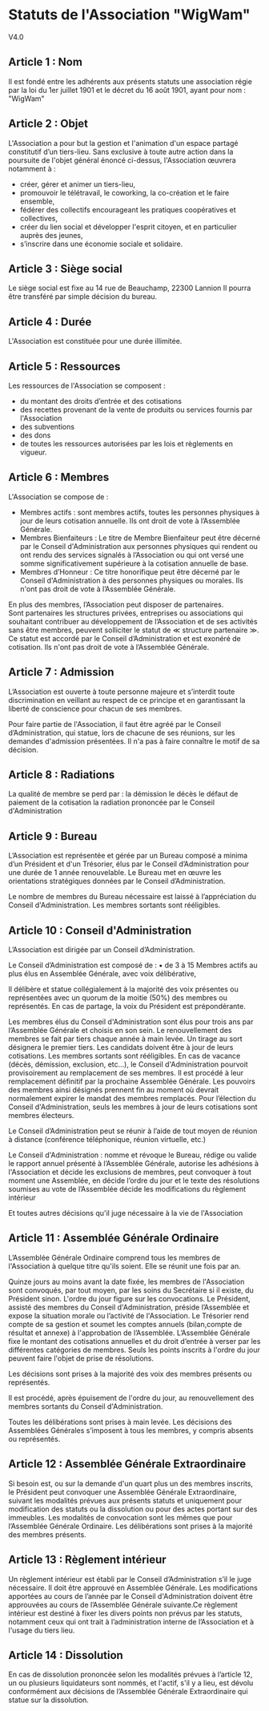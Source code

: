 # Statuts de l'Association "WigWam"
V4.0

## Article 1 : Nom

Il est fondé entre les adhérents aux présents statuts une association régie par la loi du 1er juillet 1901 et le décret du 16 août 1901, ayant pour nom : "WigWam"


## Article 2 : Objet

L'Association a pour but la gestion et l'animation d'un espace partagé constitutif d’un tiers-lieu.
Sans exclusive à toute autre action dans la poursuite de l'objet général énoncé ci-dessus, l'Association œuvrera notamment à :
- créer, gérer et animer un tiers-lieu,
- promouvoir le télétravail, le coworking, la co-création et le faire ensemble,
- fédérer des collectifs encourageant les pratiques coopératives et collectives,
- créer du lien social et développer l'esprit citoyen, et en particulier auprès des jeunes,
- s’inscrire dans une économie sociale et solidaire.


## Article 3 : Siège social

Le siège social est fixe au 14 rue de Beauchamp, 22300 Lannion
Il pourra être transféré par simple décision du bureau.


## Article 4 : Durée

L'Association est constituée pour une durée illimitée.


## Article 5 : Ressources

Les ressources de l'Association se composent :
- du montant des droits d’entrée et des cotisations
- des recettes provenant de la vente de produits ou services fournis par l'Association
- des subventions
- des dons
- de toutes les ressources autorisées par les lois et règlements en vigueur.


## Article 6 : Membres

L'Association se compose de :  
- Membres actifs : sont membres actifs, toutes les personnes physiques à jour de leurs cotisation annuelle. Ils ont droit de vote à l’Assemblée Générale.  
- Membres Bienfaiteurs : Le titre de Membre Bienfaiteur peut être décerné par le Conseil d'Administration aux personnes physiques qui rendent ou ont rendu des services signalés à l’Association ou qui ont versé une somme significativement supérieure à la cotisation annuelle de base.  
- Membres d’Honneur : Ce titre honorifique peut être décerné par le Conseil d'Administration à des personnes physiques ou morales. Ils n'ont pas droit de vote à l’Assemblée Générale.

En plus des membres, l’Association peut disposer de partenaires.  
Sont partenaires les structures privées, entreprises ou associations qui souhaitant contribuer au développement de l’Association et de ses activités sans être membres, peuvent solliciter le statut de ≪ structure partenaire ≫. Ce statut est accordé par le Conseil d’Administration et est exonéré de cotisation. Ils n'ont pas droit de vote à l’Assemblée Générale.


## Article 7 : Admission

L’Association est ouverte à toute personne majeure et s’interdit toute discrimination en veillant au respect de ce principe et en garantissant la liberté de conscience pour chacun de ses membres. 

Pour faire partie de l'Association, il faut être agréé par le Conseil d’Administration, qui statue, lors de chacune de ses réunions, sur les demandes d'admission présentées.  Il n'a pas à faire connaître le motif de sa décision.


## Article 8 : Radiations

La qualité de membre se perd par :
la démission
le décès
le défaut de paiement de la cotisation
la radiation prononcée par le Conseil d'Administration


## Article 9 : Bureau

L’Association est représentée et gérée par un Bureau composé a minima d’un Président et d'un Trésorier, élus par le Conseil d’Administration pour une durée de 1 année renouvelable. Le Bureau met en œuvre les orientations stratégiques données par le Conseil d’Administration.

Le nombre de membres du Bureau nécessaire est laissé à l’appréciation du Conseil d'Administration.
Les membres sortants sont rééligibles.


## Article 10 : Conseil d'Administration

L’Association est dirigée par un Conseil d’Administration.

Le Conseil d’Administration est composé de :
▪ de 3 à 15 Membres actifs au plus élus en Assemblée Générale, avec voix délibérative,

Il délibère et statue collégialement à la majorité des voix présentes ou représentées avec un quorum de la moitie (50%) des membres ou représentés.
En cas de partage, la voix du Président est prépondérante.

Les membres élus du Conseil d'Administration sont élus pour trois ans par l’Assemblée Générale et choisis en son sein.
Le renouvellement des membres se fait par tiers chaque année à main levée. Un tirage au sort désignera le premier tiers.
Les candidats doivent être à jour de leurs cotisations.
Les membres sortants sont rééligibles.
En cas de vacance (décès, démission, exclusion, etc...), le Conseil d'Administration pourvoit provisoirement au remplacement de ses membres. Il est procédé à leur remplacement définitif par la prochaine Assemblée Générale. Les pouvoirs des membres ainsi désignés prennent fin au moment où devrait normalement expirer le mandat des membres remplacés.
Pour l’élection du Conseil d'Administration, seuls les membres à jour de leurs cotisations sont membres électeurs.

Le Conseil d’Administration peut se réunir à l’aide de tout moyen de réunion à distance (conférence téléphonique, réunion virtuelle, etc.)

Le Conseil d'Administration :
nomme et révoque le Bureau,
rédige ou valide le rapport annuel présenté à l’Assemblée Générale,
autorise les adhésions à l'Association et décide les exclusions de membres,
peut convoquer à tout moment une Assemblée, en décide l’ordre du jour et le texte des résolutions soumises au vote de l’Assemblée
décide les modifications du règlement intérieur

Et toutes autres décisions qu'il juge nécessaire à la vie de l'Association


## Article 11 : Assemblée Générale Ordinaire

L’Assemblée Générale Ordinaire comprend tous les membres de l'Association à quelque titre qu'ils soient.
Elle se réunit une fois par an.

Quinze jours au moins avant la date fixée, les membres de l'Association sont convoqués, par tout moyen, par les soins du Secrétaire si il existe, du Président sinon. L'ordre du jour figure sur les convocations.
Le Président, assisté des membres du Conseil d'Administration, préside l’Assemblée et expose la situation morale ou l’activité de l'Association.
Le Trésorier rend compte de sa gestion et soumet les comptes annuels (bilan,compte de résultat et annexe) à l'approbation de l’Assemblée.
L’Assemblée Générale fixe le montant des cotisations annuelles et du droit d’entrée à verser par les différentes catégories de membres.
Seuls les points inscrits à l'ordre du jour peuvent faire l'objet de prise de résolutions.

Les décisions sont prises à la majorité des voix des membres présents ou représentés.

Il est procédé, après épuisement de l'ordre du jour, au renouvellement des membres sortants du Conseil d'Administration.

Toutes les délibérations sont prises à main levée.
Les décisions des Assemblées Générales s’imposent à tous les membres, y compris absents ou représentés.


## Article 12 : Assemblée Générale Extraordinaire

Si besoin est, ou sur la demande d'un quart plus un des membres inscrits, le Président peut convoquer une Assemblée Générale Extraordinaire, suivant les modalités prévues aux présents statuts et uniquement pour modification des statuts ou la dissolution ou pour des actes portant sur des immeubles.
Les modalités de convocation sont les mêmes que pour l’Assemblée Générale Ordinaire.
Les délibérations sont prises à la majorité des membres présents.


## Article 13 : Règlement intérieur

Un règlement intérieur est établi par le Conseil d’Administration s’il le juge nécessaire. Il doit être approuvé en Assemblée Générale. Les modifications apportées au cours de l’année par le Conseil d'Administration doivent être approuvées au cours de l’Assemblée Générale suivante.Ce règlement intérieur est destiné à fixer les divers points non prévus par les statuts, notamment ceux qui ont trait à l’administration interne de l’Association et à l'usage du tiers lieu.


## Article 14 : Dissolution

En cas de dissolution prononcée selon les modalités prévues à l’article 12, un ou plusieurs liquidateurs sont nommés, et l'actif, s'il y a lieu, est dévolu conformément aux décisions de l’Assemblée Générale Extraordinaire qui statue sur la dissolution.

